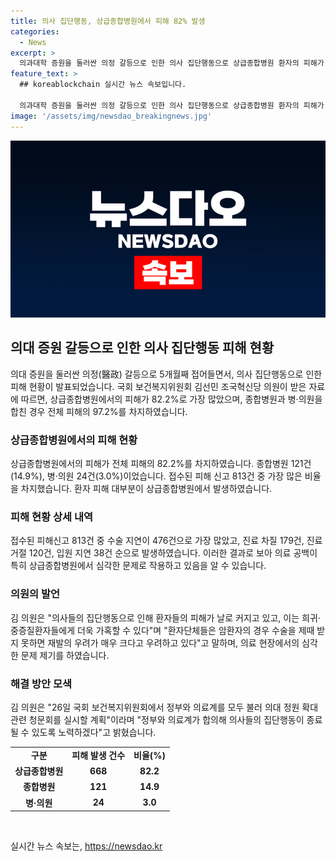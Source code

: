 ```yaml
---
title: 의사 집단행동, 상급종합병원에서 피해 82% 발생
categories:
  - News
excerpt: >
  의과대학 증원을 둘러싼 의정 갈등으로 인한 의사 집단행동으로 상급종합병원 환자의 피해가 82%를 차지하며 심각한 문제가 발생했다. 김선민 의원은 환자들의 피해가 커지고 있으며, 암환자의 경우 제때 수술을 못받으면 재발 우려가 크다고 우려를 피력했다. 보건복지위원회에서 정부와 의료계를 불러 의대 정원 확대 관련 청문회를 실시할 예정이라고 밝혔다.
feature_text: >
  ## koreablockchain 실시간 뉴스 속보입니다.

  의과대학 증원을 둘러싼 의정 갈등으로 인한 의사 집단행동으로 상급종합병원 환자의 피해가 82%를 차지하며 심각한 문제가 발생했다. 김선민 의원은 환자들의 피해가 커지고 있으며, 암환자의 경우 제때 수술을 못받으면 재발 우려가 크다고 우려를 피력했다. 보건복지위원회에서 정부와 의료계를 불러 의대 정원 확대 관련 청문회를 실시할 예정이라고 밝혔다.
image: '/assets/img/newsdao_breakingnews.jpg'
---
```


<p><img src="/assets/img/newsdao_breakingnews.jpg" alt="koreablockchain 속보" /></p>

<h2 data-ke-size="size26">의대 증원 갈등으로 인한 의사 집단행동 피해 현황</h2>

<p data-ke-size="size16">의대 증원을 둘러싼 의정(醫政) 갈등으로 5개월째 접어들면서, 의사 집단행동으로 인한 피해 현황이 발표되었습니다. 국회 보건복지위원회 김선민 조국혁신당 의원이 받은 자료에 따르면, 상급종합병원에서의 피해가 82.2%로 가장 많았으며, 종합병원과 병·의원을 합친 경우 전체 피해의 97.2%를 차지하였습니다.</p>

<h3 data-ke-size="size23">상급종합병원에서의 피해 현황</h3>

<p data-ke-size="size16">상급종합병원에서의 피해가 전체 피해의 82.2%를 차지하였습니다. 종합병원 121건(14.9%), 병·의원 24건(3.0%)이었습니다. 접수된 피해 신고 813건 중 가장 많은 비율을 차지했습니다. 환자 피해 대부분이 상급종합병원에서 발생하였습니다.</p>

<h3 data-ke-size="size23">피해 현황 상세 내역</h3>

<p data-ke-size="size16">접수된 피해신고 813건 중 수술 지연이 476건으로 가장 많았고, 진료 차질 179건, 진료 거절 120건, 입원 지연 38건 순으로 발생하였습니다. 이러한 결과로 보아 의료 공백이 특히 상급종합병원에서 심각한 문제로 작용하고 있음을 알 수 있습니다.</p>

<h3 data-ke-size="size23">의원의 발언</h3>

<p data-ke-size="size16">김 의원은 "의사들의 집단행동으로 인해 환자들의 피해가 날로 커지고 있고, 이는 희귀·중증질환자들에게 더욱 가혹할 수 있다"며 "환자단체들은 암환자의 경우 수술을 제때 받지 못하면 재발의 우려가 매우 크다고 우려하고 있다"고 말하며, 의료 현장에서의 심각한 문제 제기를 하였습니다.</p>

<h3 data-ke-size="size23">해결 방안 모색</h3>

<p data-ke-size="size16">김 의원은 "26일 국회 보건복지위원회에서 정부와 의료계를 모두 불러 의대 정원 확대 관련 청문회를 실시할 계획"이라며 "정부와 의료계가 합의해 의사들의 집단행동이 종료될 수 있도록 노력하겠다"고 밝혔습니다.</p>

<table>
  <tr>
    <td style="text-align: center; height: 17px;"><b>구분</b></td>
    <td style="text-align: center; height: 17px;"><b>피해 발생 건수</b></td>
    <td style="text-align: center; height: 17px;"><b>비율(%)</b></td>
  </tr>
  <tr>
    <td style="text-align: center; height: 17px;"><b>상급종합병원</b></td>
    <td style="text-align: center; height: 17px;"><b>668</b></td>
    <td style="text-align: center; height: 17px;"><b>82.2</b></td>
  </tr>
  <tr>
    <td style="text-align: center; height: 17px;"><b>종합병원</b></td>
    <td style="text-align: center; height: 17px;"><b>121</b></td>
    <td style="text-align: center; height: 17px;"><b>14.9</b></td>
  </tr>
  <tr>
    <td style="text-align: center; height: 17px;"><b>병·의원</b></td>
    <td style="text-align: center; height: 17px;"><b>24</b></td>
    <td style="text-align: center; height: 17px;"><b>3.0</b></td>
  </tr>
</table>

<p data-ke-size="size16">&nbsp;</p>
실시간 뉴스 속보는, <a href="https://newsdao.kr" rel="dofollow">https://newsdao.kr</a>


